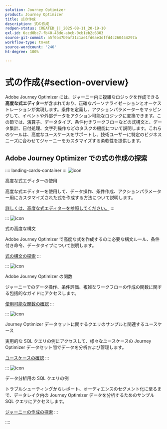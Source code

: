 ```yaml
---
solution: Journey Optimizer
product: Journey Optimizer
title: 式の作成
description: 式の作成
redpen-status: CREATED_||_2025-08-11_20-19-10
exl-id: 6ccd0bc7-fb40-48de-abcb-0cb1eb2c6303
source-git-commit: a5f0b47b9af31c1ae1fd6ae3dffd4c260444297a
workflow-type: tm+mt
source-wordcount: '246'
ht-degree: 100%

---
```


# 式の作成{#section-overview}

Adobe Journey Optimizer には、ジャーニー内に複雑なロジックを作成できる&#x200B;**高度な式エディター**&#x200B;が含まれており、正確なパーソナライゼーションとオーケストレーションが実現します。条件を定義し、アクションパラメーターをマッピングして、イベントや外部データをアクション可能なロジックに変換できます。この節では、演算子、データタイプ、条件付きワークフローなどの式構文と、データ集計、日付処理、文字列操作などのタスクの機能について説明します。これらのツールは、高度なユースケースをサポートし、技術ユーザーに特定のビジネスニーズに合わせてジャーニーをカスタマイズする柔軟性を提供します。

## Adobe Journey Optimizer での式の作成の探索

:::: landing-cards-container
:::
![icon](https://cdn.experienceleague.adobe.com/icons/screwdriver-wrench.svg)

高度な式エディターの使用

高度な式エディターを使用して、データ操作、条件作成、アクションパラメーター用にカスタマイズされた式を作成する方法について説明します。

[詳しくは、高度な式エディターを参照してください。](../using/building-journeys/expression/expressionadvanced.md)
:::

:::
![icon](https://cdn.experienceleague.adobe.com/icons/code-branch.svg)

式の高度な構文

Adobe Journey Optimizer で高度な式を作成するのに必要な構文ルール、条件付き命令、データタイプについて説明します。

[式の構文の探索](syntax-landing-page.md)
:::

:::
![icon](https://cdn.experienceleague.adobe.com/icons/puzzle-piece.svg)

Adobe Journey Optimizer の関数

ジャーニーでのデータ操作、条件評価、複雑なワークフローの作成の関数に関する包括的なガイドにアクセスします。

[使用可能な関数の確認](main-functions-journey-landing-page.md)
:::


:::
![icon](https://cdn.experienceleague.adobe.com/icons/bullseye.svg)

Journey Optimizer データセットに関するクエリのサンプルと関連するユースケース

実用的な SQL クエリの例にアクセスして、様々なユースケースの Journey Optimizer データセット間でデータを分析および管理します。

[ユースケースの確認](../using/data/datasets-query-examples.md)
:::

:::
![icon](https://cdn.experienceleague.adobe.com/icons/list-check.svg)

データ分析用の SQL クエリの例

トラブルシューティングからレポート、オーディエンスのセグメント化に至るまで、データレイク内の Journey Optimizer データを分析するためのサンプル SQL クエリにアクセスします。

[ジャーニーの作成の探索](../using/reports/query-examples.md)
:::


::::
